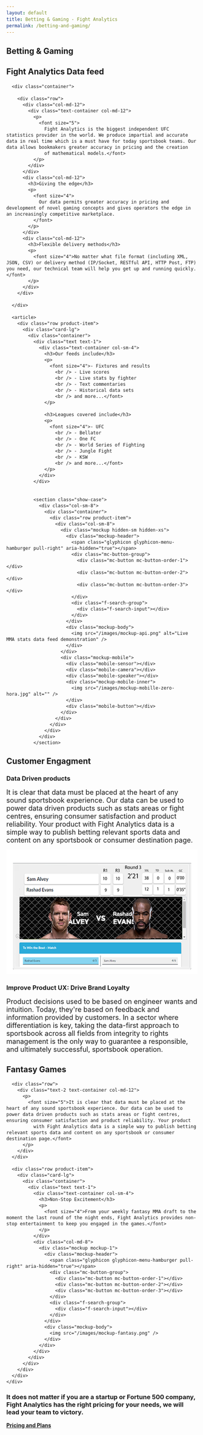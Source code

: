 ```yaml
---
layout: default
title: Betting & Gaming - Fight Analytics
permalink: /betting-and-gaming/
---
```


<article id="page" class="page jumbotron">
  <div class="container">
    <div class="row">
      <div class="col-md-12">
        <div class="text-container col-md-8">
          <h1>Betting &amp; Gaming</h1>
        </div>
      </div>
    </div>
  </div>
</article>

<section class="section products">
  <article>
    <div class="container">
      <article>
        <div class="header-section text-center" id="data-feed">
          <h2>Fight Analytics Data feed</h2>
        </div>
      </article>

      <div class="container">

        <div class="row">
          <div class="col-md-12">
            <div class="text-container col-md-12">
              <p>
                <font size="5">
                  Fight Analytics is the biggest independent UFC statistics provider in the world. We produce impartial and accurate data in real time which is a must have for today sportsbook teams. Our data allows bookmakers greater accuracy in pricing and the creation
                  of mathematical models.</font>
              </p>
            </div>
          </div>
          <div class="col-md-12">
            <h3>Giving the edge</h3>
            <p>
              <font size="4">
                Our data permits greater accuracy in pricing and development of novel gaming concepts and gives operators the edge in an increasingly competitive marketplace.
              </font>
            </p>
          </div>
          <div class="col-md-12">
            <h3>Flexible delivery methods</h3>
            <p>
              <font size="4">No matter what file format (including XML, JSON, CSV) or delivery method (IP/Socket, RESTful API, HTTP Post, FTP) you need, our technical team will help you get up and running quickly.</font>
            </p>
          </div>
        </div>

      </div>

      <article>
        <div class="row product-item">
          <div class="card-lg">
            <div class="container">
              <div class="text text-1">
                <div class="text-container col-sm-4">
                  <h3>Our feeds include</h3>
                  <p>
                    <font size="4">- Fixtures and results
                      <br /> - Live scores
                      <br /> - Live stats by fighter
                      <br /> - Text commentaries
                      <br /> - Historical data sets
                      <br /> and more...</font>
                  </p>

                  <h3>Leagues covered include</h3>
                  <p>
                    <font size="4">- UFC
                      <br /> - Bellator
                      <br /> - One FC
                      <br /> - World Series of Fighting
                      <br /> - Jungle Fight
                      <br /> - KSW
                      <br /> and more...</font>
                  </p>
                </div>
              </div>


              <section class="show-case">
                <div class="col-sm-8">
                  <div class="container">
                    <div class="row product-item">
                      <div class="col-sm-8">
                        <div class="mockup hidden-sm hidden-xs">
                          <div class="mockup-header">
                            <span class="glyphicon glyphicon-menu-hamburger pull-right" aria-hidden="true"></span>
                            <div class="mc-button-group">
                              <div class="mc-button mc-button-order-1"></div>
                              <div class="mc-button mc-button-order-2"></div>
                              <div class="mc-button mc-button-order-3"></div>
                            </div>
                            <div class="f-search-group">
                              <div class="f-search-input"></div>
                            </div>
                          </div>
                          <div class="mockup-body">
                            <img src="/images/mockup-api.png" alt="Live MMA stats data feed demonstration" />
                          </div>
                        </div>
                        <div class="mockup-mobile">
                          <div class="mobile-sensor"></div>
                          <div class="mobile-camera"></div>
                          <div class="mobile-speaker"></div>
                          <div class="mockup-mobile-inner">
                            <img src="/images/mockup-mobille-zero-hora.jpg" alt="" />
                          </div>
                          <div class="mobile-button"></div>
                        </div>
                      </div>
                    </div>
                  </div>
                </div>
              </section>


<section class="products section">
  <article>
    <div class="container">
      <article>
        <div class="header-section text-center" id="customer-engagment">
          <h2>Customer Engagment</h2>
        </div>
      </article>
      <div class="row">
        <div class="text-2 text-container col-md-12">
          <div class="header-text">
            <h3>Data Driven products</h3>
          </div>
          <p>
            <font size="4">It is clear that data must be placed at the heart of any sound sportsbook experience. Our data can be used to power data driven products such as stats areas or fight centres, ensuring consumer satisfaction and product reliability. Your product
              with Fight Analytics data is a simple way to publish betting relevant sports data and content on any sportsbook or consumer destination page.</font>
          </p>
        </div>
      </div>
      <div class="row product-item">
        <div class="card-lg ">
          <div class="col-sm-8">
            <div class="mockup mockup-2">
              <div class="mockup-header">
                <span class="glyphicon glyphicon-menu-hamburger pull-right" aria-hidden="true"></span>
                <div class="mc-button-group">
                  <div class="mc-button mc-button-order-1"></div>
                  <div class="mc-button mc-button-order-2"></div>
                  <div class="mc-button mc-button-order-3"></div>
                </div>
                <div class="f-search-group">
                  <div class="f-search-input"></div>
                </div>
              </div>
              <div class="mockup-body">
                <img src="/images/mockup-datadriven.png" />
              </div>
            </div>
          </div>
          <div class="col-sm-4">
            <div class="text text-2">
              <div class="header-text">
                <h3>Improve Product UX: Drive Brand Loyalty</h3>
              </div>
              <p>
                <font size="4">Product decisions used to be based on engineer wants and intuition. Today, they're based on feedback and information provided by customers. In a sector where differentiation is key, taking the data-first approach to sportsbook across
                  all fields from integrity to rights management is the only way to guarantee a responsible, and ultimately successful, sportsbook operation.</font>
              </p>
            </div>
          </div>
        </div>
      </div>
    </div>
  </article>
</section>

<section class="products section">
  <article>
    <div class="container">
      <article>
        <div class="header-section text-center" id="fantasy-games">
          <h2>Fantasy Games</h2>
        </div>
      </article>

      <div class="row">
        <div class="text-2 text-container col-md-12">
          <p>
            <font size="5">It is clear that data must be placed at the heart of any sound sportsbook experience. Our data can be used to power data driven products such as stats areas or fight centres, ensuring consumer satisfaction and product reliability. Your product
              with Fight Analytics data is a simple way to publish betting relevant sports data and content on any sportsbook or consumer destination page.</font>
          </p>
        </div>
      </div>

      <div class="row product-item">
        <div class="card-lg">
          <div class="container">
            <div class="text text-1">
              <div class="text-container col-sm-4">
                <h3>Non-Stop Excitement</h3>
                <p>
                  <font size="4">From your weekly fantasy MMA draft to the moment the last round of the night ends, Fight Analytics provides non-stop entertainment to keep you engaged in the games.</font>
                </p>
              </div>
              <div class="col-md-8">
                <div class="mockup mockup-1">
                  <div class="mockup-header">
                    <span class="glyphicon glyphicon-menu-hamburger pull-right" aria-hidden="true"></span>
                    <div class="mc-button-group">
                      <div class="mc-button mc-button-order-1"></div>
                      <div class="mc-button mc-button-order-2"></div>
                      <div class="mc-button mc-button-order-3"></div>
                    </div>
                    <div class="f-search-group">
                      <div class="f-search-input"></div>
                    </div>
                  </div>
                  <div class="mockup-body">
                    <img src="/images/mockup-fantasy.png" />
                  </div>
                </div>
              </div>
            </div>
          </div>
        </div>
      </div>
    </div>
  </article>
</section>

<div class="well well-lg">
  <div class="container">
    <h3>It does not matter if you are a startup or Fortune 500 company, Fight Analytics has the right pricing for your needs, we will lead your team to victory.</h3>
    <a href="/pricing" class="btn btn-primary btn-lg"><strong>Pricing and Plans</strong></a>
  </div>
</div>
